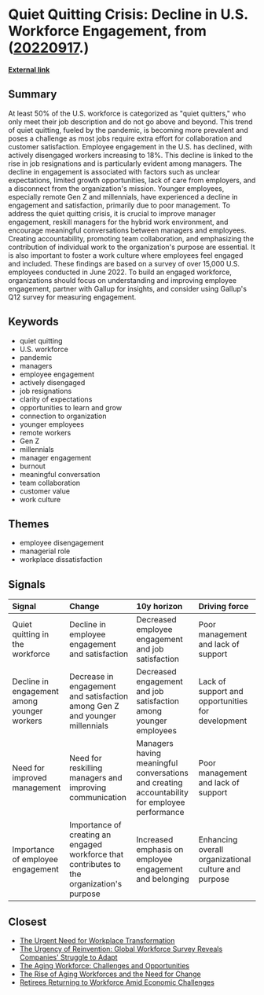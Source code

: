 # __Quiet Quitting Crisis: Decline in U.S. Workforce Engagement__, from ([20220917](https://kghosh.substack.com/p/20220917).)

__[External link](https://www.gallup.com/workplace/398306/quiet-quitting-real.aspx)__



## Summary

At least 50% of the U.S. workforce is categorized as "quiet quitters," who only meet their job description and do not go above and beyond. This trend of quiet quitting, fueled by the pandemic, is becoming more prevalent and poses a challenge as most jobs require extra effort for collaboration and customer satisfaction. Employee engagement in the U.S. has declined, with actively disengaged workers increasing to 18%. This decline is linked to the rise in job resignations and is particularly evident among managers. The decline in engagement is associated with factors such as unclear expectations, limited growth opportunities, lack of care from employers, and a disconnect from the organization's mission. Younger employees, especially remote Gen Z and millennials, have experienced a decline in engagement and satisfaction, primarily due to poor management. To address the quiet quitting crisis, it is crucial to improve manager engagement, reskill managers for the hybrid work environment, and encourage meaningful conversations between managers and employees. Creating accountability, promoting team collaboration, and emphasizing the contribution of individual work to the organization's purpose are essential. It is also important to foster a work culture where employees feel engaged and included. These findings are based on a survey of over 15,000 U.S. employees conducted in June 2022. To build an engaged workforce, organizations should focus on understanding and improving employee engagement, partner with Gallup for insights, and consider using Gallup's Q12 survey for measuring engagement.

## Keywords

* quiet quitting
* U.S. workforce
* pandemic
* managers
* employee engagement
* actively disengaged
* job resignations
* clarity of expectations
* opportunities to learn and grow
* connection to organization
* younger employees
* remote workers
* Gen Z
* millennials
* manager engagement
* burnout
* meaningful conversation
* team collaboration
* customer value
* work culture

## Themes

* employee disengagement
* managerial role
* workplace dissatisfaction

## Signals

| Signal                                      | Change                                                                                     | 10y horizon                                                                                   | Driving force                                        |
|:--------------------------------------------|:-------------------------------------------------------------------------------------------|:----------------------------------------------------------------------------------------------|:-----------------------------------------------------|
| Quiet quitting in the workforce             | Decline in employee engagement and satisfaction                                            | Decreased employee engagement and job satisfaction                                            | Poor management and lack of support                  |
| Decline in engagement among younger workers | Decrease in engagement and satisfaction among Gen Z and younger millennials                | Decreased engagement and job satisfaction among younger employees                             | Lack of support and opportunities for development    |
| Need for improved management                | Need for reskilling managers and improving communication                                   | Managers having meaningful conversations and creating accountability for employee performance | Poor management and lack of support                  |
| Importance of employee engagement           | Importance of creating an engaged workforce that contributes to the organization's purpose | Increased emphasis on employee engagement and belonging                                       | Enhancing overall organizational culture and purpose |

## Closest

* [The Urgent Need for Workplace Transformation](4c886ce0e70f066b9f2199abe1d7bd1c)
* [The Urgency of Reinvention: Global Workforce Survey Reveals Companies' Struggle to Adapt](b865313fdf172979b9c852573395fab1)
* [The Aging Workforce: Challenges and Opportunities](ffd6ef9c04575c57dac84a44bf3c2474)
* [The Rise of Aging Workforces and the Need for Change](73f1352a504ec78d7c92fa6f9b7c6922)
* [Retirees Returning to Workforce Amid Economic Challenges](2a489a36a1fa238ae4e3d65423f52e92)